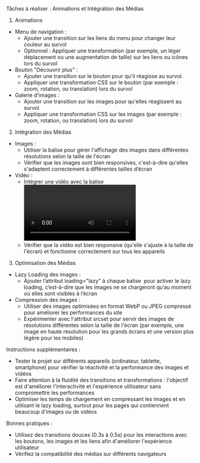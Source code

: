 Tâches à réaliser : Animations et Intégration des Médias
1. Animations
* Menu de navigation :
    * Ajouter une transition sur les liens du menu pour changer leur couleur au survol
    * Optionnel : Appliquer une transformation (par exemple, un léger déplacement ou une augmentation de taille) sur les liens ou icônes lors du survol
* Bouton "Découvrir plus" :
    * Ajouter une transition sur le bouton pour qu'il réagisse au survol.
    * Appliquer une transformation CSS sur le bouton (par exemple : zoom, rotation, ou translation) lors du survol
* Galerie d'images :
    * Ajouter une transition sur les images pour qu'elles réagissent au survol.
    * Appliquer une transformation CSS sur les images (par exemple : zoom, rotation, ou translation) lors du survol
2. Intégration des Médias
* Images :
    * Utiliser la balise <picture> pour gérer l'affichage des images dans différentes résolutions selon la taille de l'écran
    * Vérifier que les images sont bien responsives, c'est-à-dire qu'elles s'adaptent correctement à différentes tailles d’écran
* Vidéo :
    * Intégrer une vidéo avec la balise <video>, en utilisant l'attribut poster pour afficher une image avant le démarrage de la vidéo
    * Vérifier que la vidéo est bien responsive (qu'elle s'ajuste à la taille de l'écran) et fonctionne correctement sur tous les appareils
3. Optimisation des Médias
* Lazy Loading des images :
    * Ajouter l’attribut loading="lazy" à chaque balise <img> pour activer le lazy loading, c’est-à-dire que les images ne se chargeront qu’au moment où elles sont visibles à l’écran
* Compression des images :
    * Utiliser des images optimisées en format WebP ou JPEG compressé pour améliorer les performances du site
    * Expérimenter avec l'attribut srcset pour servir des images de résolutions différentes selon la taille de l'écran (par exemple, une image en haute résolution pour les grands écrans et une version plus légère pour les mobiles)

Instructions supplémentaires :
* Tester le projet sur différents appareils (ordinateur, tablette, smartphone) pour vérifier la réactivité et la performance des images et vidéos
* Faire attention à la fluidité des transitions et transformations : l'objectif est d'améliorer l'interactivité et l'expérience utilisateur sans compromettre les performances
* Optimiser les temps de chargement en compressant les images et en utilisant le lazy loading, surtout pour les pages qui contiennent beaucoup d'images ou de vidéos

Bonnes pratiques :

* Utilisez des transitions douces (0.3s à 0.5s) pour les interactions avec les boutons, les images et les liens afin d'améliorer l'expérience utilisateur
* Vérifiez la compatibilité des médias sur différents navigateurs
